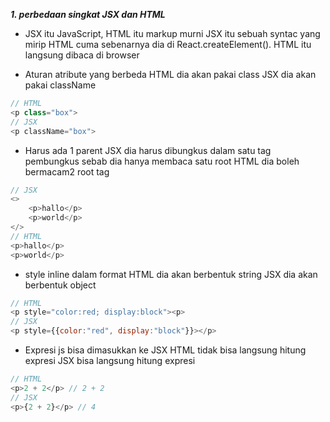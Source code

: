 ***1. perbedaan singkat JSX dan HTML***
- JSX itu JavaScript, HTML itu markup murni
JSX itu sebuah syntac yang mirip HTML cuma sebenarnya dia di React.createElement().
HTML itu langsung dibaca di  browser

- Aturan atribute yang berbeda
HTML dia akan pakai class
JSX dia akan pakai className
```js 
// HTML
<p class="box">
// JSX
<p className="box">
```

- Harus ada 1 parent
JSX dia harus dibungkus dalam satu tag pembungkus sebab dia hanya membaca satu root 
HTML dia boleh bermacam2 root tag
```js 
// JSX 
<>
    <p>hallo</p>
    <p>world</p>
</>
// HTML
<p>hallo</p>
<p>world</p>
```

- style inline dalam format
HTML dia akan berbentuk string
JSX dia akan berbentuk object
```js
// HTML
<p style="color:red; display:block"><p>
// JSX
<p style={{color:"red", display:"block"}}></p>
```

- Expresi js bisa dimasukkan ke JSX 
HTML tidak bisa langsung hitung expresi
JSX bisa langsung hitung expresi
```js 
// HTML
<p>2 + 2</p> // 2 + 2
// JSX
<p>{2 + 2}</p> // 4
```


